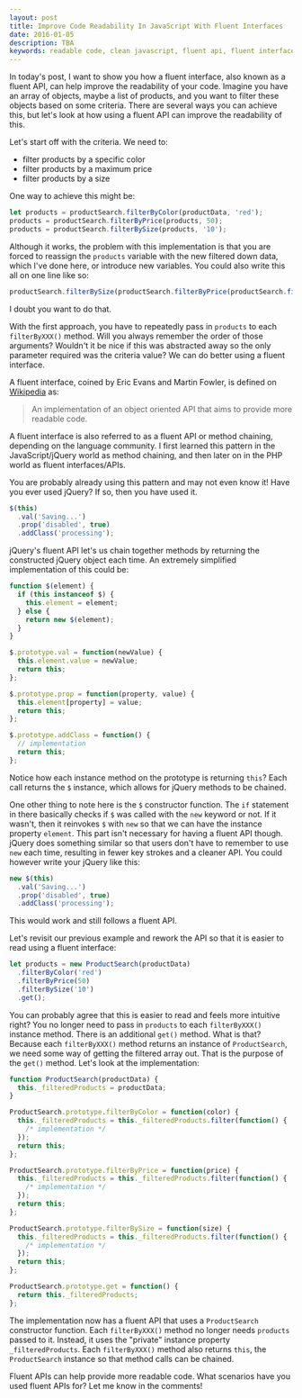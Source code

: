 ```yaml
---
layout: post
title: Improve Code Readability In JavaScript With Fluent Interfaces
date: 2016-01-05
description: TBA
keywords: readable code, clean javascript, fluent api, fluent interface, method chaining, design patterns, readable javascript, chain methods, jquery chaining, code readability, clean code
---
```


In today's post, I want to show you how a fluent interface, also known as a fluent API, can help improve the
readability of your code. Imagine you have an array of objects, maybe a list of
products, and you want to filter these objects based on some criteria.
There are several ways you can achieve this, but let's look at how using a
fluent API can improve the readability of this.

Let's start off with the criteria. We need to:

* filter products by a specific color
* filter products by a maximum price
* filter products by a size

One way to achieve this might be:

```js
let products = productSearch.filterByColor(productData, 'red');
products = productSearch.filterByPrice(products, 50);
products = productSearch.filterBySize(products, '10');
```

Although it works, the problem with this implementation is that you are forced to reassign the `products` variable with the new filtered down data, which I've done here, or introduce new variables. You could also write this all on one line like so:

```js
productSearch.filterBySize(productSearch.filterByPrice(productSearch.filterByColor(productData, 'red'), 50), '10');
```

I doubt you want to do that.

With the first approach, you have to repeatedly pass in `products` to each
`filterByXXX()` method. Will you always remember the order of those arguments?
Wouldn't it be nice if this was abstracted away so the only parameter required was the criteria value? We can do better using a
fluent interface.

A fluent interface, coined by Eric Evans and Martin Fowler, is defined on [Wikipedia](https://en.wikipedia.org/wiki/Fluent_interface?WT.mc_id=14123-DEV-tuts-article14)
as:

> An implementation of an object oriented API that aims to provide more
readable code.

A fluent interface is also referred to as a fluent API or method chaining,
depending on the language community. I first learned this pattern in the
JavaScript/jQuery world as method chaining, and then later on in the PHP
world as fluent interfaces/APIs.

You are probably already using this pattern and may not even know it! Have you
ever used jQuery? If so, then you have used it.

```js
$(this)
  .val('Saving...')
  .prop('disabled', true)
  .addClass('processing');
```

jQuery's fluent API let's us chain together methods by returning the
constructed jQuery object each time. An extremely simplified implementation of
this could be:

```js
function $(element) {
  if (this instanceof $) {
    this.element = element;
  } else {
    return new $(element);
  }
}

$.prototype.val = function(newValue) {
  this.element.value = newValue;
  return this;
};

$.prototype.prop = function(property, value) {
  this.element[property] = value;
  return this;
};

$.prototype.addClass = function() {
  // implementation
  return this;
};
```

Notice how each instance method on the prototype is returning `this`? Each call
returns the `$` instance, which allows for jQuery methods to be chained.

One other thing to note here is the `$` constructor function. The `if`
statement in there basically checks if `$` was called with the `new` keyword or
not. If it wasn't, then it reinvokes `$` with `new` so that we can have the
instance property `element`. This part isn't necessary for having a fluent API
though. jQuery does something similar so that users don't have to remember to
use `new` each time, resulting in fewer key strokes and a cleaner API. You could however
write your jQuery like this:

```js
new $(this)
  .val('Saving...')
  .prop('disabled', true)
  .addClass('processing');
```

This would work and still follows a fluent API.

Let's revisit our previous example and rework the API so that it is easier to read using a fluent interface:

```js
let products = new ProductSearch(productData)
  .filterByColor('red')
  .filterByPrice(50)
  .filterBySize('10')
  .get();
```

You can probably agree that this is easier to read and feels more intuitive
right? You no longer need to pass in `products` to each `filterByXXX()`
instance method. There is an additional `get()` method. What is that? Because each
`filterByXXX()` method returns an instance of `ProductSearch`, we need some
way of getting the filtered array out. That is the purpose of the `get()` method.
Let's look at the implementation:

```js
function ProductSearch(productData) {
  this._filteredProducts = productData;
}

ProductSearch.prototype.filterByColor = function(color) {
  this._filteredProducts = this._filteredProducts.filter(function() {
    /* implementation */
  });
  return this;
};

ProductSearch.prototype.filterByPrice = function(price) {
  this._filteredProducts = this._filteredProducts.filter(function() {
    /* implementation */
  });
  return this;
};

ProductSearch.prototype.filterBySize = function(size) {
  this._filteredProducts = this._filteredProducts.filter(function() {
    /* implementation */
  });
  return this;
};

ProductSearch.prototype.get = function() {
  return this._filteredProducts;
};
```

The implementation now has a fluent API that uses a `ProductSearch` constructor
function. Each `filterByXXX()` method no longer needs `products` passed to it.
Instead, it uses the "private" instance property `_filteredProducts`. Each
`filterByXXX()` method also returns `this`, the `ProductSearch` instance so
that method calls can be chained.

Fluent APIs can help provide more readable code. What scenarios have you
used fluent APIs for? Let me know in the comments!
